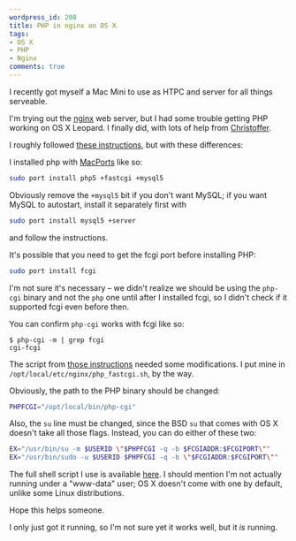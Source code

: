 ```yaml
---
wordpress_id: 208
title: PHP in nginx on OS X
tags:
- OS X
- PHP
- Nginx
comments: true
---
```

I recently got myself a Mac Mini to use as HTPC and server for all things serveable.

I'm trying out the <a href="http://wiki.codemongers.com/">nginx</a> web server, but I had some trouble getting PHP working on OS X Leopard. I finally did, with lots of help from <a href="http://termos.vemod.net/">Christoffer</a>.

I roughly followed <a href="http://blog.kovyrin.net/2006/05/30/nginx-php-fastcgi-howto/">these instructions</a>, but with these differences:

I installed php with <a href="http://www.macports.org/">MacPorts</a> like so:

``` bash
sudo port install php5 +fastcgi +mysql5
```

Obviously remove the <code>+mysql5</code> bit if you don't want MySQL; if you want MySQL to autostart, install it separately first with

``` bash
sudo port install mysql5 +server
```
and follow the instructions.

It's possible that you need to get the fcgi port before installing PHP:

``` bash
sudo port install fcgi
```

I'm not sure it's necessary – we didn't realize we should be using the <code>php-cgi</code> binary and not the <code>php</code> one until after I installed fcgi, so I didn't check if it supported fcgi even before then.

You can confirm <code>php-cgi</code> works with fcgi like so:

``` text
$ php-cgi -m | grep fcgi
cgi-fcgi
```

The script from <a href="http://blog.kovyrin.net/2006/05/30/nginx-php-fastcgi-howto/">those instructions</a> needed some modifications. I put mine in <code>/opt/local/etc/nginx/php_fastcgi.sh</code>, by the way.

Obviously, the path to the PHP binary should be changed:

``` bash
PHPFCGI="/opt/local/bin/php-cgi"
```

Also, the <code>su</code> line must be changed, since the BSD <code>su</code> that comes with OS X doesn't take all those flags. Instead, you can do either of these two:

``` bash
EX="/usr/bin/su -m $USERID \"$PHPFCGI -q -b $FCGIADDR:$FCGIPORT\""
EX="/usr/bin/sudo -u $USERID $PHPFCGI -q -b \"$FCGIADDR:$FCGIPORT\""
```

The full shell script I use is available <a href="http://pastie.textmate.org/146715">here</a>. I should mention I'm not actually running under a "www-data" user; OS X doesn't come with one by default, unlike some Linux distributions.

Hope this helps someone.

I only just got it running, so I'm not sure yet it works well, but it <em>is</em> running.

